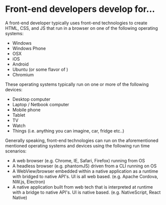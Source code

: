 # Front-end developers develop for...

A front-end developer typically uses front-end technologies to create HTML, CSS, and JS that run in a browser on one of the following operating systems:

* Windows
* Windows Phone
* OSX
* iOS
* Android
* Ubuntu (or some flavor of )
* Chromium

These operating systems typically run on one or more of the following devices:

* Desktop computer
* Laptop / Netbook computer
* Mobile phone
* Tablet
* TV
* Watch
* Things (i.e. anything you can imagine, car, fridge etc..)

Generally speaking, front-end technologies can run on the aforementioned mentioned operating systems and devices using the following run time scenarios:

* A web browser (e.g. Chrome, IE, Safari, Firefox) running from OS
* A headless browser (e.g. phantomJS) driven from a CLI running on OS
* A WebView/browser embedded within a native application as a runtime with bridged to native API's. UI is all web based. (e.g. Apache Cordova, NW.js, Electron)
* A native application built from web tech that is interpreted at runtime with a bridge to native API's. UI is native based. (e.g. NativeScript, React Native)


 






